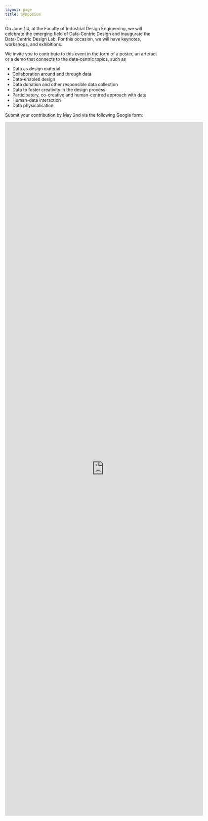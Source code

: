 ```yaml
---
layout: page
title: Symposium
---
```


On June 1st, at the Faculty of Industrial Design Engineering, we will celebrate the emerging field of Data-Centric Design and inaugurate the Data-Centric Design Lab. For this occasion, we will have keynotes, workshops, and exhibitions.

We invite you to contribute to this event in the form of a poster, an artefact or a demo that connects to the data-centric topics, such as 

-	Data as design material
-	Collaboration around and through data
-	Data-enabled design
-	Data donation and other responsible data collection
-	Data to foster creativity in the design process
-	Participatory, co-creative and human-centred approach with data
-	Human-data interaction
-	Data physicalisation 

Submit your contribution by May 2nd via the following Google form:

<iframe src="https://docs.google.com/forms/d/e/1FAIpQLSe7FLCS4FybPnIqy2bITe7Zlac0IEJ-Oi4Vg2KiXk3G8SlLzw/viewform?embedded=true" width="640" height="2246" frameborder="0" marginheight="0" marginwidth="0">Loading…</iframe>
